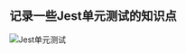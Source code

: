 ## 记录一些Jest单元测试的知识点

![Jest单元测试](https://img2018.cnblogs.com/blog/1505744/201812/1505744-20181203220108241-1366648072.png)